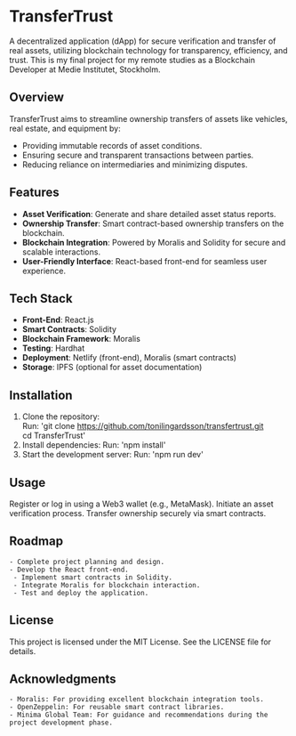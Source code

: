 # **TransferTrust**  
A decentralized application (dApp) for secure verification and transfer of real assets, utilizing blockchain technology for transparency, efficiency, and trust. This is my final project for my remote studies as a Blockchain Developer at Medie Institutet, Stockholm.

## **Overview**  
TransferTrust aims to streamline ownership transfers of assets like vehicles, real estate, and equipment by:  
- Providing immutable records of asset conditions.  
- Ensuring secure and transparent transactions between parties.  
- Reducing reliance on intermediaries and minimizing disputes.  

## **Features**  
- **Asset Verification**: Generate and share detailed asset status reports.  
- **Ownership Transfer**: Smart contract-based ownership transfers on the blockchain.  
- **Blockchain Integration**: Powered by Moralis and Solidity for secure and scalable interactions.  
- **User-Friendly Interface**: React-based front-end for seamless user experience.  

## **Tech Stack**  
- **Front-End**: React.js  
- **Smart Contracts**: Solidity  
- **Blockchain Framework**: Moralis  
- **Testing**: Hardhat  
- **Deployment**: Netlify (front-end), Moralis (smart contracts)  
- **Storage**: IPFS (optional for asset documentation)  

## **Installation**  
1. Clone the repository:  
   Run: 'git clone https://github.com/tonilingardsson/transfertrust.git  
   cd TransferTrust'
2. Install dependencies:
Run: 'npm install'
3. Start the development server:
Run: 'npm run dev'

## **Usage**
Register or log in using a Web3 wallet (e.g., MetaMask).
Initiate an asset verification process.
Transfer ownership securely via smart contracts.

## **Roadmap**
    - Complete project planning and design.
    - Develop the React front-end.
     - Implement smart contracts in Solidity.
     - Integrate Moralis for blockchain interaction.
     - Test and deploy the application.

## **License**
This project is licensed under the MIT License. See the LICENSE file for details.

## **Acknowledgments**
    - Moralis: For providing excellent blockchain integration tools.
    - OpenZeppelin: For reusable smart contract libraries.
    - Minima Global Team: For guidance and recommendations during the project development phase.
